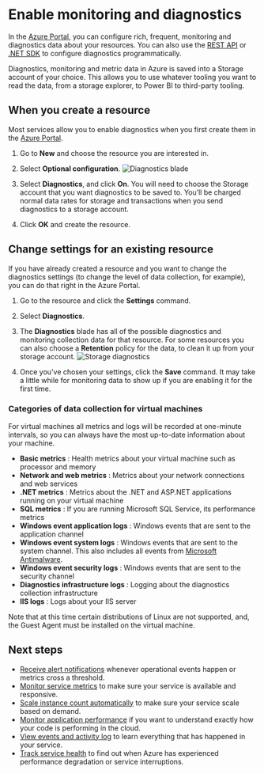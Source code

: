 <properties
	pageTitle="Enable monitoring and diagnostics in Microsoft Azure | Microsoft Azure "
	description="Learn how to set up diagnostics for your resources in Azure."
	authors="rboucher"
	manager=""
	editor=""
	services="monitoring-and-diagnostics"
	documentationCenter="monitoring-and-diagnostics"/>

<tags
	ms.service="monitoring-and-diagnostics"
	ms.workload="na"
	ms.tgt_pltfrm="na"
	ms.devlang="na"
	ms.topic="article"
	ms.date="09/08/2015"
	ms.author="robb"/>

# Enable monitoring and diagnostics

In the [Azure Portal](https://portal.azure.com), you can configure rich, frequent, monitoring and diagnostics data about your resources. You can also use the [REST API](https://msdn.microsoft.com/library/azure/dn931932.aspx) or [.NET SDK](https://www.nuget.org/packages/Microsoft.Azure.Insights/) to configure diagnostics programmatically.

Diagnostics, monitoring and metric data in Azure is saved into a Storage account of your choice. This allows you to use whatever tooling you want to read the data, from a storage explorer, to Power BI to third-party tooling.

## When you create a resource

Most services allow you to enable diagnostics when you first create them in the [Azure Portal](https://portal.azure.com).

1. Go to **New** and choose the resource you are interested in.

2. Select **Optional configuration**.
    ![Diagnostics blade](./media/insights-how-to-use-diagnostics/Insights_CreateTime.png)

3. Select **Diagnostics**, and click **On**. You will need to choose the Storage account that you want diagnostics to be saved to. You’ll be charged normal data rates for storage and transactions when you send diagnostics to a storage account.

4. Click **OK** and create the resource.

## Change settings for an existing resource

If you have already created a resource and you want to change the diagnostics settings (to change the level of data collection, for example), you can do that right in the Azure Portal.

1. Go to the resource and click the **Settings** command.

2. Select **Diagnostics**.

3. The **Diagnostics** blade has all of the possible diagnostics and monitoring collection data for that resource. For some resources you can also choose a **Retention** policy for the data, to clean it up from your storage account.
    ![Storage diagnostics](./media/insights-how-to-use-diagnostics/Insights_StorageDiagnostics.png)

4. Once you've chosen your settings, click the **Save** command. It may take a little while for monitoring data to show up if you are enabling it for the first time.

### Categories of data collection for virtual machines
For virtual machines all metrics and logs will be recorded at one-minute intervals, so you can always have the most up-to-date information about your machine.

- **Basic metrics** : Health metrics about your virtual machine such as processor and memory
- **Network and web metrics** : Metrics about your network connections and web services
- **.NET metrics** : Metrics about the .NET and ASP.NET applications running on your virtual machine
- **SQL metrics** : If you are running Microsoft SQL Service, its performance metrics
- **Windows event application logs** : Windows events that are sent to the application channel
- **Windows event system logs** : Windows events that are sent to the system channel. This also includes all events from [Microsoft Antimalware](http://go.microsoft.com/fwlink/?LinkID=404171&clcid=0x409).
- **Windows event security logs** : Windows events that are sent to the security channel
- **Diagnostics infrastructure logs** : Logging about the diagnostics collection infrastructure
- **IIS logs** : Logs about your IIS server

Note that at this time certain distributions of Linux are not supported, and, the Guest Agent must be installed on the virtual machine.

## Next steps

* [Receive alert notifications](insights-receive-alert-notifications.md) whenever operational events happen or metrics cross a threshold.
* [Monitor service metrics](insights-how-to-customize-monitoring.md) to make sure your service is available and responsive.
* [Scale instance count automatically](insights-how-to-scale.md) to make sure your service scale based on demand.
* [Monitor application performance](../application-insights/app-insights-azure-web-apps.md) if you want to understand exactly how your code is performing in the cloud.
* [View events and activity log](insights-debugging-with-events.md) to learn everything that has happened in your service.
* [Track service health](insights-service-health.md) to find out when Azure has experienced performance degradation or service interruptions.
